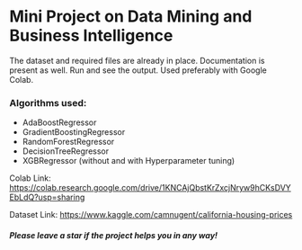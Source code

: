 # Mini Project on Data Mining and Business Intelligence

The dataset and required files are already in place. Documentation is present as well.
Run and see the output. Used preferably with Google Colab.

### Algorithms used:

-   AdaBoostRegressor
-   GradientBoostingRegressor
-   RandomForestRegressor
-   DecisionTreeRegressor
-   XGBRegressor (without and with Hyperparameter tuning)

Colab Link: https://colab.research.google.com/drive/1KNCAjQbstKrZxcjNryw9hCKsDVYEbLdQ?usp=sharing

Dataset Link: https://www.kaggle.com/camnugent/california-housing-prices

##### Please leave a star if the project helps you in any way!
